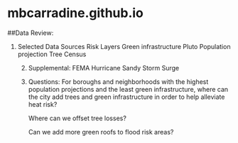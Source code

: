 # mbcarradine.github.io
##Data Review: 
1. Selected Data Sources
   Risk Layers 
   Green infrastructure
   Pluto
   Population projection
   Tree Census


   2. Supplemental: 
      FEMA Hurricane Sandy Storm Surge



   3. Questions: 
      For boroughs and neighborhoods with the highest population projections and the least green infrastructure, where can the city add trees and green infrastructure in order to help alleviate heat risk?

      Where can we offset tree losses?

      Can we add more green roofs to flood risk areas?

